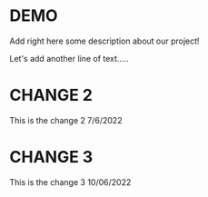 # DEMO

Add right here some description about our project!

Let's add another line of text.....

# CHANGE 2

This is the change 2 7/6/2022

# CHANGE 3

This is the change 3 10/06/2022